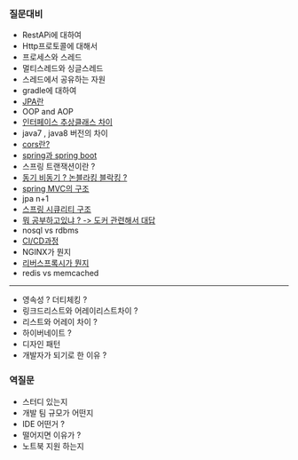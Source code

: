 ### 질문대비
* RestAPi에 대하여 
* Http프로토콜에 대해서 
* 프로세스와 스레드
* 멀티스레드와 싱글스레드
* 스레드에서 공유하는 자원
* gradle에 대하여
* [JPA란](https://github.com/Minkyu222341/studyAndAlgorithm/blob/master/src/main/java/com/sparta/study/JPA.md)
* OOP and AOP 
* [인터페이스 추상클래스 차이](https://github.com/Minkyu222341/studyAndAlgorithm/blob/master/src/main/java/com/sparta/study/%EC%9D%B8%ED%84%B0%ED%8E%98%EC%9D%B4%EC%8A%A4%EC%B6%94%EC%83%81%ED%81%B4%EB%9E%98%EC%8A%A4.md)
* java7 , java8 버전의 차이 
* [cors란?](https://github.com/Minkyu222341/studyAndAlgorithm/blob/master/src/main/java/com/sparta/study/CORS.md)
* [spring과 spring boot](https://github.com/Minkyu222341/studyAndAlgorithm/blob/master/src/main/java/com/sparta/study/Spring%20Springboot.md)
* 스프링 트랜잭션이란 ? 
* [동기 비동기 ? 논블라킹 블락킹 ? ](https://github.com/Minkyu222341/studyAndAlgorithm/blob/master/src/main/java/com/sparta/study/%EB%8F%99%EA%B8%B0%EC%99%80%EB%B9%84%EB%8F%99%EA%B8%B0.md)
* [spring MVC의 구조](https://github.com/Minkyu222341/studyAndAlgorithm/blob/master/src/main/java/com/sparta/study/%EC%8A%A4%ED%94%84%EB%A7%81MVC.md)
* jpa n+1 
* [스프링 시큐리티 구조](https://github.com/Minkyu222341/studyAndAlgorithm/blob/master/src/main/java/com/sparta/study/%EC%8A%A4%ED%94%84%EB%A7%81%EC%8B%9C%ED%81%90%EB%A6%AC%ED%8B%B0.md)
* [뭐 공부하고있냐 ? -> 도커 관련해서 대답](https://github.com/Minkyu222341/studyAndAlgorithm/blob/master/src/main/java/com/sparta/study/%EB%8F%84%EC%BB%A4.md)
* nosql vs rdbms
* [CI/CD과정](https://github.com/Minkyu222341/studyAndAlgorithm/blob/master/src/main/java/com/sparta/study/CICD.md)
* NGINX가 뭔지
* [리버스프록시가 뭔지](https://github.com/Minkyu222341/studyAndAlgorithm/blob/master/src/main/java/com/sparta/study/%ED%94%84%EB%A1%9D%EC%8B%9C%EC%84%9C%EB%B2%84.md)
* redis vs memcached

---

* 영속성 ? 더티체킹 ?
* 링크드리스트와 어레이리스트차이 ? 
* 리스트와 어레이 차이 ?
* 하이버네이트 ? 
* 디자인 패턴
* 개발자가 되기로 한 이유 ?

### 역질문
* 스터디 있는지
* 개발 팀 규모가 어떤지
* IDE 어떤거 ?
* 떨어지면 이유가 ? 
* 노트북 지원 하는지 
